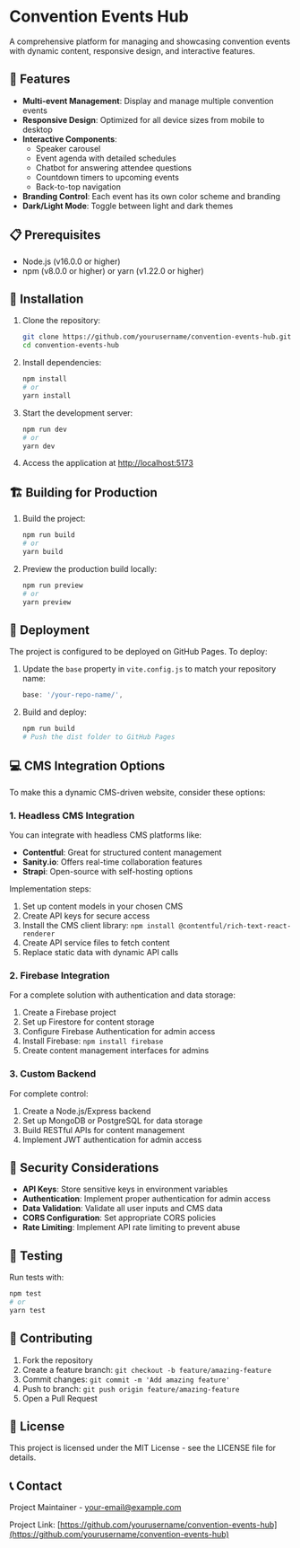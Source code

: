 
# Convention Events Hub

A comprehensive platform for managing and showcasing convention events with dynamic content, responsive design, and interactive features.

## 🚀 Features

- **Multi-event Management**: Display and manage multiple convention events
- **Responsive Design**: Optimized for all device sizes from mobile to desktop
- **Interactive Components**: 
  - Speaker carousel
  - Event agenda with detailed schedules
  - Chatbot for answering attendee questions
  - Countdown timers to upcoming events
  - Back-to-top navigation
- **Branding Control**: Each event has its own color scheme and branding
- **Dark/Light Mode**: Toggle between light and dark themes

## 📋 Prerequisites

- Node.js (v16.0.0 or higher)
- npm (v8.0.0 or higher) or yarn (v1.22.0 or higher)

## 🔧 Installation

1. Clone the repository:
   ```bash
   git clone https://github.com/yourusername/convention-events-hub.git
   cd convention-events-hub
   ```

2. Install dependencies:
   ```bash
   npm install
   # or
   yarn install
   ```

3. Start the development server:
   ```bash
   npm run dev
   # or
   yarn dev
   ```

4. Access the application at [http://localhost:5173](http://localhost:5173)

## 🏗️ Building for Production

1. Build the project:
   ```bash
   npm run build
   # or
   yarn build
   ```

2. Preview the production build locally:
   ```bash
   npm run preview
   # or
   yarn preview
   ```

## 🚢 Deployment

The project is configured to be deployed on GitHub Pages. To deploy:

1. Update the `base` property in `vite.config.js` to match your repository name:
   ```javascript
   base: '/your-repo-name/',
   ```

2. Build and deploy:
   ```bash
   npm run build
   # Push the dist folder to GitHub Pages
   ```

## 💻 CMS Integration Options

To make this a dynamic CMS-driven website, consider these options:

### 1. Headless CMS Integration

You can integrate with headless CMS platforms like:
- **Contentful**: Great for structured content management
- **Sanity.io**: Offers real-time collaboration features
- **Strapi**: Open-source with self-hosting options

Implementation steps:
1. Set up content models in your chosen CMS
2. Create API keys for secure access
3. Install the CMS client library: `npm install @contentful/rich-text-react-renderer`
4. Create API service files to fetch content
5. Replace static data with dynamic API calls

### 2. Firebase Integration

For a complete solution with authentication and data storage:

1. Create a Firebase project
2. Set up Firestore for content storage
3. Configure Firebase Authentication for admin access
4. Install Firebase: `npm install firebase`
5. Create content management interfaces for admins

### 3. Custom Backend

For complete control:
1. Create a Node.js/Express backend
2. Set up MongoDB or PostgreSQL for data storage
3. Build RESTful APIs for content management
4. Implement JWT authentication for admin access

## 🔐 Security Considerations

- **API Keys**: Store sensitive keys in environment variables
- **Authentication**: Implement proper authentication for admin access
- **Data Validation**: Validate all user inputs and CMS data
- **CORS Configuration**: Set appropriate CORS policies
- **Rate Limiting**: Implement API rate limiting to prevent abuse

## 🧪 Testing

Run tests with:
```bash
npm test
# or
yarn test
```

## 🤝 Contributing

1. Fork the repository
2. Create a feature branch: `git checkout -b feature/amazing-feature`
3. Commit changes: `git commit -m 'Add amazing feature'`
4. Push to branch: `git push origin feature/amazing-feature`
5. Open a Pull Request

## 📄 License

This project is licensed under the MIT License - see the LICENSE file for details.

## 📞 Contact

Project Maintainer - [your-email@example.com](mailto:your-email@example.com)

Project Link: [https://github.com/yourusername/convention-events-hub](https://github.com/yourusername/convention-events-hub)
